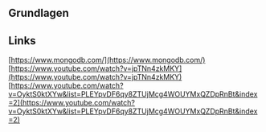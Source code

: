 ## Grundlagen

## Links
[https://www.mongodb.com/](https://www.mongodb.com/)
[https://www.youtube.com/watch?v=jpTNn4zkMKY](https://www.youtube.com/watch?v=jpTNn4zkMKY)
[https://www.youtube.com/watch?v=OyktS0ktXYw&list=PLEYpvDF6qy8ZTUjMcg4WOUYMxQZDpRnBt&index=2](https://www.youtube.com/watch?v=OyktS0ktXYw&list=PLEYpvDF6qy8ZTUjMcg4WOUYMxQZDpRnBt&index=2)
